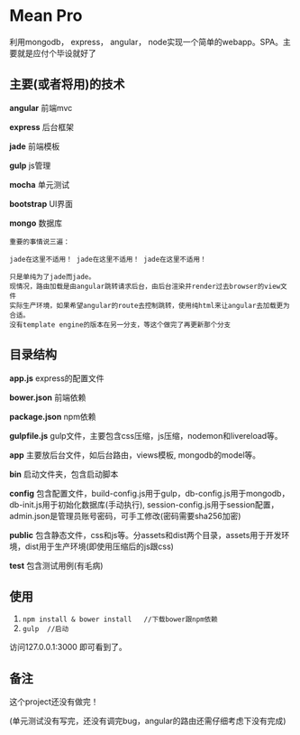 # Mean Pro

利用mongodb， express， angular， node实现一个简单的webapp。SPA。主要就是应付个毕设就好了

## 主要(或者将用)的技术
**angular** 前端mvc

**express** 后台框架

**jade** 前端模板

**gulp** js管理

**mocha** 单元测试

**bootstrap** UI界面

**mongo** 数据库

    重要的事情说三遍：
    
    jade在这里不适用！ jade在这里不适用！ jade在这里不适用！
    
    只是单纯为了jade而jade。
    现情况，路由加载是由angular跳转请求后台，由后台渲染并render过去browser的view文件
    实际生产环境，如果希望angular的route去控制跳转，使用纯html来让angular去加载更为合适。
	没有template engine的版本在另一分支，等这个做完了再更新那个分支

## 目录结构

**app.js** express的配置文件

**bower.json** 前端依赖

**package.json** npm依赖

**gulpfile.js** gulp文件，主要包含css压缩，js压缩，nodemon和livereload等。

**app** 主要放后台文件，如后台路由，views模板, mongodb的model等。

**bin** 启动文件夹，包含启动脚本

**config** 包含配置文件，build-config.js用于gulp，db-config.js用于mongodb，db-init.js用于初始化数据库(手动执行), session-config.js用于session配置，admin.json是管理员账号密码，可手工修改(密码需要sha256加密)

**public** 包含静态文件，css和js等。分assets和dist两个目录，assets用于开发环境，dist用于生产环境(即使用压缩后的js跟css)

**test** 包含测试用例(有毛病)

## 使用

1. `npm install & bower install   //下载bower跟npm依赖`
2. `gulp  //启动`

访问127.0.0.1:3000 即可看到了。	

## 备注

这个project还没有做完！

(单元测试没有写完，还没有调完bug，angular的路由还需仔细考虑下没有完成)